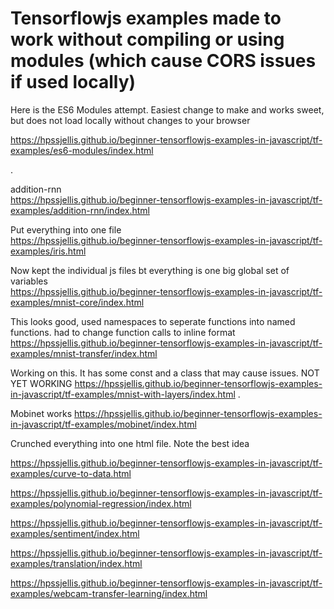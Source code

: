

# Tensorflowjs examples made to work without compiling or using modules (which cause CORS issues if used locally)

Here is the ES6 Modules attempt. Easiest change to make and works sweet, but does not load locally without changes to your browser

https://hpssjellis.github.io/beginner-tensorflowjs-examples-in-javascript/tf-examples/es6-modules/index.html


.

addition-rnn  
https://hpssjellis.github.io/beginner-tensorflowjs-examples-in-javascript/tf-examples/addition-rnn/index.html

Put everything into one file  
https://hpssjellis.github.io/beginner-tensorflowjs-examples-in-javascript/tf-examples/iris.html

Now kept the individual js files bt everything is one big global set of variables  
https://hpssjellis.github.io/beginner-tensorflowjs-examples-in-javascript/tf-examples/mnist-core/index.html

This looks good, used namespaces to seperate functions into named functions. had to change function calls to inline format
https://hpssjellis.github.io/beginner-tensorflowjs-examples-in-javascript/tf-examples/mnist-transfer/index.html




Working on this. It has some const and a class that may cause issues. NOT YET WORKING
https://hpssjellis.github.io/beginner-tensorflowjs-examples-in-javascript/tf-examples/mnist-with-layers/index.html
.

Mobinet works
https://hpssjellis.github.io/beginner-tensorflowjs-examples-in-javascript/tf-examples/mobinet/index.html






Crunched everything into one html file. Note the best idea

https://hpssjellis.github.io/beginner-tensorflowjs-examples-in-javascript/tf-examples/curve-to-data.html


https://hpssjellis.github.io/beginner-tensorflowjs-examples-in-javascript/tf-examples/polynomial-regression/index.html



https://hpssjellis.github.io/beginner-tensorflowjs-examples-in-javascript/tf-examples/sentiment/index.html



https://hpssjellis.github.io/beginner-tensorflowjs-examples-in-javascript/tf-examples/translation/index.html



https://hpssjellis.github.io/beginner-tensorflowjs-examples-in-javascript/tf-examples/webcam-transfer-learning/index.html


